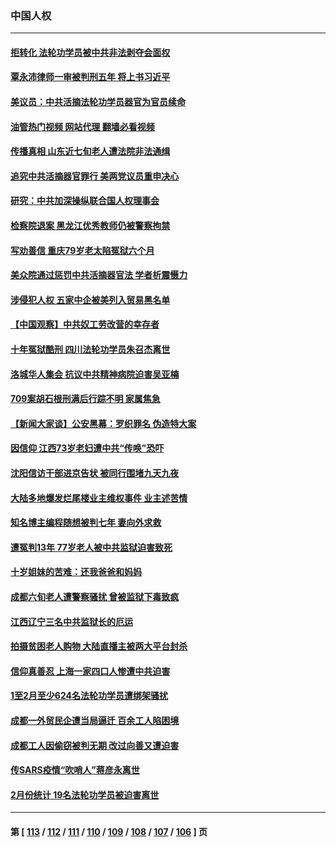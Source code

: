 ### 中国人权
---
#### [拒转化 法轮功学员被中共非法剥夺会面权](../../pages/ncid278/n13961975.md?04021245) 
#### [覃永沛律师一审被判刑五年 将上书习近平](../../pages/ncid278/n13962335.md?04021245) 
#### [美议员：中共活摘法轮功学员器官为官员续命](../../pages/ncid278/n13961550.md?04021245) 
#### [油管热门视频 网站代理 翻墙必看视频](http://138.2.39.72:81/youtube.html?epic-marker?04021245)
#### [传播真相 山东近七旬老人遭法院非法通缉](../../pages/ncid278/n13961068.md?04021245) 
#### [追究中共活摘器官罪行 美两党议员重申决心](../../pages/ncid278/n13961970.md?04021245) 
#### [研究：中共加深操纵联合国人权理事会](../../pages/ncid278/n13961556.md?04021245) 
#### [检察院退案 黑龙江优秀教师仍被警察拘禁](../../pages/ncid278/n13960361.md?04021245) 
#### [写劝善信 重庆79岁老太陷冤狱六个月](../../pages/ncid278/n13956118.md?04021245) 
#### [美众院通过惩罚中共活摘器官法 学者析震慑力](../../pages/ncid278/n13961128.md?04021245) 
#### [涉侵犯人权 五家中企被美列入贸易黑名单](../../pages/ncid278/n13960595.md?04021245) 
#### [【中国观察】中共奴工劳改营的幸存者](../../pages/ncid278/n13959529.md?04021245) 
#### [十年冤狱酷刑 四川法轮功学员朱召杰离世](../../pages/ncid278/n13959794.md?04021245) 
#### [洛城华人集会 抗议中共精神病院迫害吴亚楠](../../pages/ncid278/n13959971.md?04021245) 
#### [709案胡石根刑满后行踪不明 家属焦急](../../pages/ncid278/n13957803.md?04021245) 
#### [【新闻大家谈】公安黑幕：罗织罪名 伪造特大案](../../pages/ncid278/n13957627.md?04021245) 
#### [因信仰 江西73岁老妇遭中共“传唤”恐吓](../../pages/ncid278/n13955184.md?04021245) 
#### [沈阳信访干部进京告状 被同行围堵九天九夜](../../pages/ncid278/n13954685.md?04021245) 
#### [大陆多地爆发烂尾楼业主维权事件 业主述苦情](../../pages/ncid278/n13956145.md?04021245) 
#### [知名博主编程随想被判七年 妻向外求救](../../pages/ncid278/n13955870.md?04021245) 
#### [遭冤判13年 77岁老人被中共监狱迫害致死](../../pages/ncid278/n13953812.md?04021245) 
#### [十岁姐妹的苦难：还我爸爸和妈妈](../../pages/ncid278/n13923454.md?04021245) 
#### [成都六旬老人遭警察骚扰 曾被监狱下毒致疯](../../pages/ncid278/n13952299.md?04021245) 
#### [江西辽宁三名中共监狱长的厄运](../../pages/ncid278/n13951740.md?04021245) 
#### [拍摄贫困老人购物 大陆直播主被两大平台封杀](../../pages/ncid278/n13952368.md?04021245) 
#### [信仰真善忍 上海一家四口人惨遭中共迫害](../../pages/ncid278/n13950973.md?04021245) 
#### [1至2月至少624名法轮功学员遭绑架骚扰](../../pages/ncid278/n13950181.md?04021245) 
#### [成都一外贸民企遭当局逼迁 百余工人陷困境](../../pages/ncid278/n13950512.md?04021245) 
#### [成都工人因偷窃被判无期 改过向善又遭迫害](../../pages/ncid278/n13948561.md?04021245) 
#### [传SARS疫情“吹哨人”蒋彦永离世](../../pages/ncid278/n13949222.md?04021245) 
#### [2月份统计 19名法轮功学员被迫害离世](../../pages/ncid278/n13947335.md?04021245) 

---
#### 第 [ [113](./113.md?04021245) / [112](./112.md?04021245) / [111](./111.md?04021245) / [110](./110.md?04021245) / [109](./109.md?04021245) / [108](./108.md?04021245) / [107](./107.md?04021245) / [106](./106.md?04021245) ] 页
